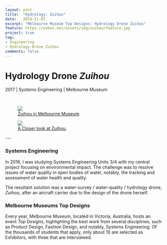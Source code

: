 ```yaml
---
layout: post
title:  "Hydrology: Zuihou"
date:   2019-11-07
excerpt: "Melbourne Museum Top Designs: Hydrology Drone Zuihou"
feature: https://nekox.net/assets/img/zuihou/feature.jpg
project: true
tag:
- Engineering
- Hydrology Drone Zuihou
comments: false
---
```


# Hydrology Drone *Zuihou*

2017 \| Systems Engineering \| Melbourne Museum



<br>

<figure>
	<a href="{{ "/assets/img/zuihou/firefox_NmmxNY1d9A.jpg" | absolute_url }}"><img src="{{ "/assets/img/zuihou/firefox_NmmxNY1d9A.jpg" | absolute_url }}"></a>
	<figcaption><a href="{{ "/assets/img/zuihou/firefox_NmmxNY1d9A.jpg" | absolute_url }}" title="Zuihou in Melbourne Museum">Zuihou in Melbourne Museum</a>.</figcaption>
</figure>
<figure>
	<a href="{{ "/assets/img/zuihou/firefox_J3EvoEEaOh.jpg" | absolute_url }}"><img src="{{ "/assets/img/zuihou/firefox_J3EvoEEaOh.jpg" | absolute_url }}"></a>
	<figcaption><a href="{{ "/assets/img/zuihou/firefox_J3EvoEEaOh.jpg" | absolute_url }}" title="A Closer look at Zuihou">A Closer look at Zuihou</a>.</figcaption>
</figure>
---

### Systems Engineering

In 2016, I was studying Systems Engineering Units 3/4 with my central project focusing on environmental impact. The challenge was to resolve issues of water quality in open bodies of water, notably, the tracking and assessment of water health and quality.

The resultant solution was a water-survey / water-quality / hydrology drone, *Zuihou*, after an aircraft carrier due to the design of the drone herself.

### Melbourne Museums Top Designs

Every year, Melbourne Museum, located in Victoria, Australia, hosts an event *Top Designs*, highlighting the best work from several disciplines, such as Product Design, Fashion Design, and notably, Systems Engineering. Of the thousands of students that apply, only about 10 are selected as Exhibitors, with three that are interviewed. 

